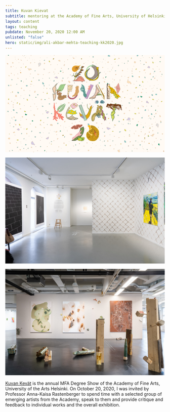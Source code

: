 ```yaml
---
title: Kuvan Kievat
subtitle: mentoring at the Academy of Fine Arts, University of Helsinki
layout: content
tags: teaching
pubdate: November 20, 2020 12:00 AM
unlisted: "false"
hero: static/img/ali-akbar-mehta-teaching-kk2020.jpg
---
```

![](static/img/ali-akbar-mehta-teaching-kk2020.jpg)

![](static/img/kk20_pr_yleis_02.jpg)

![](static/img/kk20_exlab-b_yleiskuva_07.jpg)

[Kuvan Kevät](https://www.exhibitionlaboratory.fi/exhibition/kuvan-kevaet-2020) is the annual MFA Degree Show of the Academy of Fine Arts, University of the Arts Helsinki. On October 20, 2020, I was invited by Professor Anna-Kaisa Rastenberger to spend time with a selected group of emerging artists from the Academy, speak to them and provide critique and feedback to individual works and the overall exhibition.